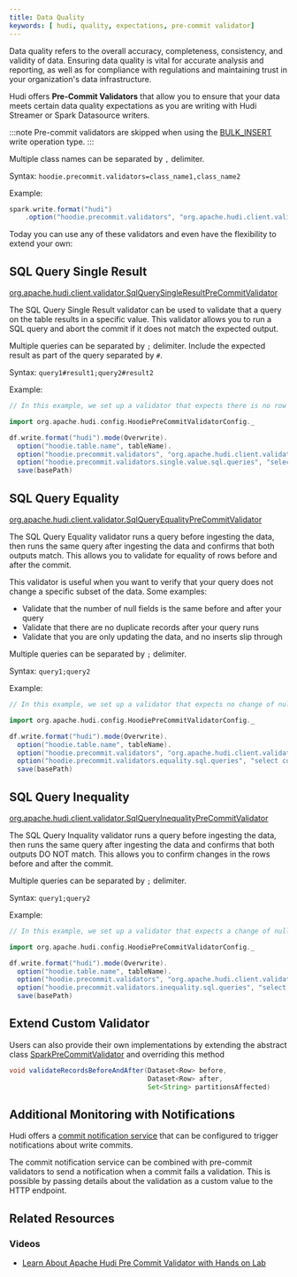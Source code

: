```yaml
---
title: Data Quality
keywords: [ hudi, quality, expectations, pre-commit validator]
---
```


Data quality refers to the overall accuracy, completeness, consistency, and validity of data. Ensuring data quality is vital for accurate analysis and reporting, as well as for compliance with regulations and maintaining trust in your organization's data infrastructure.

Hudi offers **Pre-Commit Validators** that allow you to ensure that your data meets certain data quality expectations as you are writing with Hudi Streamer or Spark Datasource writers.

:::note
Pre-commit validators are skipped when using the [BULK_INSERT](/docs/write_operations#bulk_insert) write operation type.
:::

Multiple class names can be separated by `,` delimiter.

Syntax: `hoodie.precommit.validators=class_name1,class_name2`

Example:
```scala
spark.write.format("hudi")
    .option("hoodie.precommit.validators", "org.apache.hudi.client.validator.SqlQueryEqualityPreCommitValidator")
```

Today you can use any of these validators and even have the flexibility to extend your own:

## SQL Query Single Result
[org.apache.hudi.client.validator.SqlQuerySingleResultPreCommitValidator](https://github.com/apache/hudi/blob/bf5a52e51bbeaa089995335a0a4c55884792e505/hudi-client/hudi-spark-client/src/main/java/org/apache/hudi/client/validator/SqlQuerySingleResultPreCommitValidator.java)

The SQL Query Single Result validator can be used to validate that a query on the table results in a specific value. This validator allows you to run a SQL query and abort the commit if it does not match the expected output.

Multiple queries can be separated by `;` delimiter. Include the expected result as part of the query separated by `#`.

Syntax: `query1#result1;query2#result2`

Example:
```scala
// In this example, we set up a validator that expects there is no row with `col` column as `null`

import org.apache.hudi.config.HoodiePreCommitValidatorConfig._

df.write.format("hudi").mode(Overwrite).
  option("hoodie.table.name", tableName).
  option("hoodie.precommit.validators", "org.apache.hudi.client.validator.SqlQuerySingleResultPreCommitValidator").
  option("hoodie.precommit.validators.single.value.sql.queries", "select count(*) from <TABLE_NAME> where col is null#0").
  save(basePath)
```

## SQL Query Equality
[org.apache.hudi.client.validator.SqlQueryEqualityPreCommitValidator](https://github.com/apache/hudi/blob/bf5a52e51bbeaa089995335a0a4c55884792e505/hudi-client/hudi-spark-client/src/main/java/org/apache/hudi/client/validator/SqlQueryEqualityPreCommitValidator.java)

The SQL Query Equality validator runs a query before ingesting the data, then runs the same query after ingesting the data and confirms that both outputs match. This allows you to validate for equality of rows before and after the commit.

This validator is useful when you want to verify that your query does not change a specific subset of the data. Some examples:
- Validate that the number of null fields is the same before and after your query
- Validate that there are no duplicate records after your query runs
- Validate that you are only updating the data, and no inserts slip through

Multiple queries can be separated by `;` delimiter.

Syntax: `query1;query2`

Example:
```scala
// In this example, we set up a validator that expects no change of null rows with the new commit

import org.apache.hudi.config.HoodiePreCommitValidatorConfig._

df.write.format("hudi").mode(Overwrite).
  option("hoodie.table.name", tableName).
  option("hoodie.precommit.validators", "org.apache.hudi.client.validator.SqlQueryEqualityPreCommitValidator").
  option("hoodie.precommit.validators.equality.sql.queries", "select count(*) from <TABLE_NAME> where col is null").
  save(basePath)
```

## SQL Query Inequality
[org.apache.hudi.client.validator.SqlQueryInequalityPreCommitValidator](https://github.com/apache/hudi/blob/bf5a52e51bbeaa089995335a0a4c55884792e505/hudi-client/hudi-spark-client/src/main/java/org/apache/hudi/client/validator/SqlQueryInequalityPreCommitValidator.java)

The SQL Query Inquality validator runs a query before ingesting the data, then runs the same query after ingesting the data and confirms that both outputs DO NOT match. This allows you to confirm changes in the rows before and after the commit.

Multiple queries can be separated by `;` delimiter.

Syntax: `query1;query2`

Example:
```scala
// In this example, we set up a validator that expects a change of null rows with the new commit

import org.apache.hudi.config.HoodiePreCommitValidatorConfig._

df.write.format("hudi").mode(Overwrite).
  option("hoodie.table.name", tableName).
  option("hoodie.precommit.validators", "org.apache.hudi.client.validator.SqlQueryInequalityPreCommitValidator").
  option("hoodie.precommit.validators.inequality.sql.queries", "select count(*) from <TABLE_NAME> where col is null").
  save(basePath)
```

## Extend Custom Validator 
Users can also provide their own implementations by extending the abstract class [SparkPreCommitValidator](https://github.com/apache/hudi/blob/bf5a52e51bbeaa089995335a0a4c55884792e505/hudi-client/hudi-spark-client/src/main/java/org/apache/hudi/client/validator/SparkPreCommitValidator.java)
and overriding this method

```java
void validateRecordsBeforeAndAfter(Dataset<Row> before, 
                                   Dataset<Row> after, 
                                   Set<String> partitionsAffected)
```

## Additional Monitoring with Notifications
Hudi offers a [commit notification service](platform_services_post_commit_callback) that can be configured to trigger notifications about write commits.

The commit notification service can be combined with pre-commit validators to send a notification when a commit fails a validation. This is possible by passing details about the validation as a custom value to the HTTP endpoint.

## Related Resources
<h3>Videos</h3>

* [Learn About Apache Hudi Pre Commit Validator with Hands on Lab](https://www.youtube.com/watch?v=KNzs9dj_Btc)
